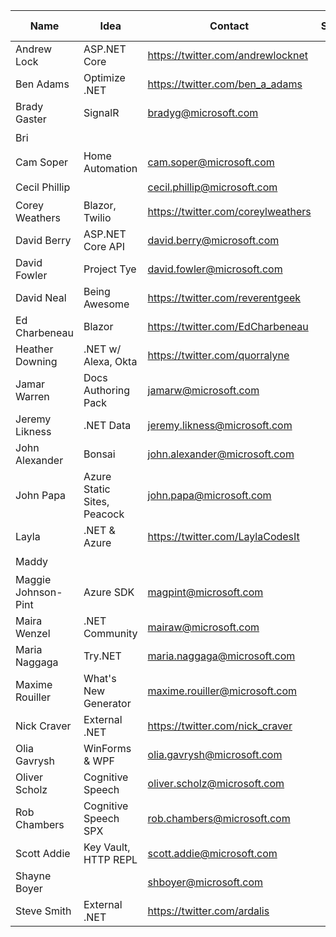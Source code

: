 | Name | Idea | Contact | Schedule | 🔵 badge |
|--|--|--|--|--|
| Andrew Lock | ASP.NET Core | https://twitter.com/andrewlocknet  |  | ❌ |
| Ben Adams | Optimize .NET | https://twitter.com/ben_a_adams  |  | ❌ |
| Brady Gaster | SignalR | bradyg@microsoft.com |  | ✔️ |
| Bri |  |  |  | ✔️ |
| Cam Soper | Home Automation | cam.soper@microsoft.com  |  | ✔️ |
| Cecil Phillip |  | cecil.phillip@microsoft.com |  | ✔️ |
| Corey Weathers | Blazor, Twilio | https://twitter.com/coreylweathers |  | ❌ |
| David Berry | ASP.NET Core API | david.berry@microsoft.com |  | ✔️ |
| David Fowler | Project Tye | david.fowler@microsoft.com |  | ✔️ |
| David Neal | Being Awesome | https://twitter.com/reverentgeek  |  | ❌ |
| Ed Charbeneau | Blazor | https://twitter.com/EdCharbeneau |  | ❌ |
| Heather Downing | .NET w/ Alexa, Okta   | https://twitter.com/quorralyne |  | ❌ |
| Jamar Warren | Docs Authoring Pack | jamarw@microsoft.com |  | ✔️ |
| Jeremy Likness | .NET Data | jeremy.likness@microsoft.com  |  | ✔️ |
| John Alexander | Bonsai | john.alexander@microsoft.com |  | ✔️ |
| John Papa | Azure Static Sites, Peacock | john.papa@microsoft.com |  | ✔️ |
| Layla | .NET & Azure | https://twitter.com/LaylaCodesIt  |  | ❌ |
| Maddy |  |  |  | ✔️ |
| Maggie Johnson-Pint | Azure SDK | magpint@microsoft.com  |  | ✔️ |
| Maira Wenzel | .NET Community | mairaw@microsoft.com  |  | ✔️ |
| Maria Naggaga | Try.NET | maria.naggaga@microsoft.com |  | ✔️ |
| Maxime Rouiller | What's New Generator | maxime.rouiller@microsoft.com |  | ✔️ |
| Nick Craver | External .NET | https://twitter.com/nick_craver |  | ❌ |
| Olia Gavrysh | WinForms & WPF | olia.gavrysh@microsoft.com |  | ✔️ |
| Oliver Scholz | Cognitive Speech | oliver.scholz@microsoft.com |  | ✔️ |
| Rob Chambers | Cognitive Speech SPX | rob.chambers@microsoft.com |  | ✔️ |
| Scott Addie | Key Vault, HTTP REPL | scott.addie@microsoft.com  |  | ✔️ |
| Shayne Boyer |  | shboyer@microsoft.com |  | ✔️ |
| Steve Smith | External .NET | https://twitter.com/ardalis |  | ❌ |
